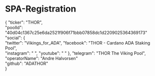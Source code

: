 # SPA-Registration

{
 "ticker": "THOR",                                                      
 "poolId": "40d04c1367c25e6da2521f906f71bbb07858dc1d2209025364369173"
 "social": {                                                          
   "twitter": "Vikings_for_ADA",
   "facebook": "THOR - Cardano ADA Staking Pool",  
   "instagram": " ",
   "youtube": " "
 },
 "telegram": "THOR The Viking Pool",                                   
 "operatorName": "Andre Halvorsen"                               
 "github": "ADATHOR"                                            
}
